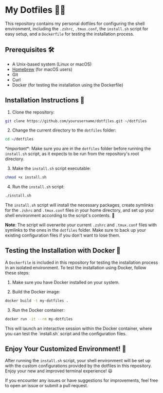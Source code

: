 # My Dotfiles 🚀✨

This repository contains my personal dotfiles for configuring the shell environment, including the `.zshrc`, `.tmux.conf`, the `install.sh` script for easy setup, and a `Dockerfile` for testing the installation process.

## Prerequisites 🛠

- A Unix-based system (Linux or macOS)
- [Homebrew](https://brew.sh/) (for macOS users)
- Git
- Curl
- Docker (for testing the installation using the Dockerfile)

## Installation Instructions 📝

1. Clone the repository:

```bash
git clone https://github.com/yourusername/dotfiles.git ~/dotfiles
```

2. Change the current directory to the `dotfiles` folder:

```bash
cd ~/dotfiles
```

\**Important**: Make sure you are in the `dotfiles` folder before running the `install.sh` script, as it expects to be run from the repository's root directory.

3. Make the `install.sh` script executable:

```bash
chmod +x install.sh
```

4. Run the `install.sh` script:

```bash
./install.sh
```

The `install.sh` script will install the necessary packages, create symlinks for the `.zshrc` and `.tmux.conf` files in your home directory, and set up your shell environment according to the script's contents. 🎉

**Note**: The script will overwrite your current `.zshrc` and `.tmux.conf` files with symlinks to the ones in the `dotfiles` folder. Make sure to back up your existing configuration files if you don't want to lose them.

## Testing the Installation with Docker 🐳

A `Dockerfile` is included in this repository for testing the installation process in an isolated environment. To test the installation using Docker, follow these steps:

1. Make sure you have Docker installed on your system.

2. Build the Docker image:

```bash
docker build -t my-dotfiles .
```

3. Run the Docker container:

```bash
docker run -it --rm my-dotfiles
```

This will launch an interactive session within the Docker container, where you can test the \`install.sh\` script and the configuration files.

## Enjoy Your Customized Environment! 🌟

After running the `install.sh` script, your shell environment will be set up with the custom configurations provided by the dotfiles in this repository. Enjoy your new and improved terminal experience! 😃

If you encounter any issues or have suggestions for improvements, feel free to open an issue or submit a pull request.

